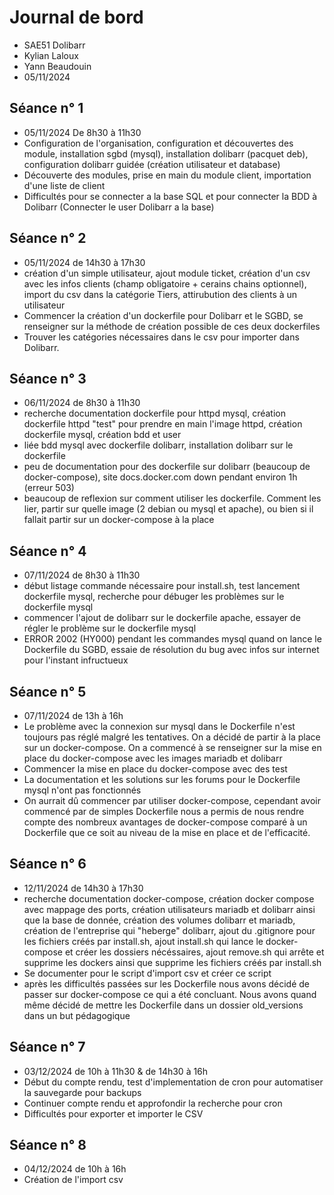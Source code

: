 # Journal de bord

* SAE51 Dolibarr
* Kylian Laloux
* Yann Beaudouin
* 05/11/2024


## Séance n° 1

* 05/11/2024 De 8h30 à 11h30
* Configuration de l'organisation, configuration et découvertes des module, installation sgbd (mysql), installation dolibarr (pacquet deb), configuration dolibarr guidée (création utilisateur et database)
* Découverte des modules, prise en main du module client, importation d'une liste de client
* Difficultés pour se connecter a la base SQL et pour connecter la BDD à Dolibarr (Connecter le user Dolibarr a la base)


## Séance n° 2

* 05/11/2024 de 14h30 à 17h30
* création d'un simple utilisateur, ajout module ticket, création d'un csv avec les infos clients (champ obligatoire + cerains chains optionnel), import du csv dans la catégorie Tiers, attirubution des clients à un utilisateur
* Commencer la création d'un dockerfile pour Dolibarr et le SGBD, se renseigner sur la méthode de création possible de ces deux dockerfiles
* Trouver les catégories nécessaires dans le csv pour importer dans Dolibarr.



## Séance n° 3

* 06/11/2024 de 8h30 à 11h30
* recherche documentation dockerfile pour httpd mysql, création dockerfile httpd "test" pour prendre en main l'image httpd, création dockerfile mysql, création bdd et user
* liée bdd mysql avec dockerfile dolibarr, installation dolibarr sur le dockerfile
* peu de documentation pour des dockerfile sur dolibarr (beaucoup de docker-compose), site docs.docker.com down pendant environ 1h (erreur 503)
* beaucoup de reflexion sur comment utiliser les dockerfile. Comment les lier, partir sur quelle image (2 debian ou mysql et apache), ou bien si il fallait partir sur un docker-compose à la place


## Séance n° 4

* 07/11/2024 de 8h30 à 11h30
* début listage commande nécessaire pour install.sh, test lancement dockerfile mysql, recherche pour débuger les problèmes sur le dockerfile mysql
* commencer l'ajout de dolibarr sur le dockerfile apache, essayer de régler le problème sur le dockerfile mysql
* ERROR 2002 (HY000) pendant les commandes mysql quand on lance le Dockerfile du SGBD, essaie de résolution du bug avec infos sur internet pour l'instant infructueux

## Séance n° 5

* 07/11/2024 de 13h à 16h
* Le problème avec la connexion sur mysql dans le Dockerfile n'est toujours pas réglé malgré les tentatives. On a décidé de partir à la place sur un docker-compose. On a commencé à se renseigner sur la mise en place du docker-compose avec les images mariadb et dolibarr
* Commencer la mise en place du docker-compose avec des test
* La documentation et les solutions sur les forums pour le Dockerfile mysql n'ont pas fonctionnés
* On aurrait dû commencer par utiliser docker-compose, cependant avoir commencé par de simples Dockerfile nous a permis de nous rendre compte des nombreux avantages de docker-compose comparé à un Dockerfile que ce soit au niveau de la mise en place et de l'efficacité.

## Séance n° 6

* 12/11/2024 de 14h30 à 17h30
* recherche documentation docker-compose, création docker compose avec mappage des ports, création utilisateurs mariadb et dolibarr ainsi que la base de donnée, création des volumes dolibarr et mariadb, création de l'entreprise qui "heberge" dolibarr, ajout du .gitignore pour les fichiers créés par install.sh, ajout install.sh qui lance le docker-compose et créer les dossiers nécéssaires, ajout remove.sh qui arrête et supprime les dockers ainsi que supprime les fichiers créés par install.sh
* Se documenter pour le script d'import csv et créer ce script
*  après les difficultés passées sur les Dockerfile nous avons décidé de passer sur docker-compose ce qui a été concluant. Nous avons quand même décidé de mettre les Dockerfile dans un dossier old_versions dans un but pédagogique

## Séance n° 7

* 03/12/2024 de 10h à 11h30 & de 14h30 à 16h
* Début du compte rendu, test d'implementation de cron pour automatiser la sauvegarde pour backups
* Continuer compte rendu et approfondir la recherche pour cron
* Difficultés pour exporter et importer le CSV


## Séance n° 8

* 04/12/2024 de 10h à 16h
* Création de l'import csv